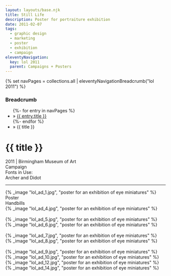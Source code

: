 ```yaml
---
layout: layouts/base.njk
title: Still Life
description: Poster for portraiture exhibition
date: 2011-02-07
tags:
  - graphic design
  - marketing
  - poster
  - exhibition
  - campaign
eleventyNavigation:
  key: lol 2011
  parent: Campaigns + Posters
---
```

{% set navPages = collections.all | eleventyNavigationBreadcrumb("lol 2011") %}
<div class="breadcrumb">
    <h3 class="visually-hidden">Breadcrumb</h3>
	<ul class="nav">
            {%- for entry in navPages %}
		<li class="nav-item"{% if entry.url == page.url %} class="active-breadcrumb"{% endif %}> » <a href="{{ entry.url }}">{{ entry.title }}</a></li>
  	    	{%- endfor %}
	    <li class="nav-item"><active-breadcrumb>» {{ title }}</active-breadcrumb></li>
	</ul>
</div>
<div class="container">
	<div class="row"></div>
	<div class="row">
		<div class="col">
			<h1>{{ title }}</h1>
			<figcaption>2011 | Birmingham Museum of Art</figcaption>
			<figcaption>Campaign</figcaption>
			<figcaption>Fonts in Use:</br>Archer and Didot</figcaption>
            <hr>
		</div>
        <div class="col-1 col-1-md col-1-lg"></div>
        <div class="col">
			{% _image "lol_ad_1.jpg", "poster for an exhibition of eye miniatures" %}
			<figcaption>Poster</figcaption>
		</div>
        <div class="col-1 col-1-md col-1-lg"></div>
	</div>
	<div class="row">
		<div class="col-1 col-1-md col-1-lg"></div>
		<div class="col"><figcaption>Handbills</figcaption></div>
		<div class="col-1 col-1-md col-1-lg"></div>
	</div>
	<div class="row">
		<div class="col-1 col-1-md col-1-lg"></div>
		<div class="col">
			{% _image "lol_ad_4.jpg", "poster for an exhibition of eye miniatures" %}
			</br></br>
			{% _image "lol_ad_5.jpg", "poster for an exhibition of eye miniatures" %}
		</div>
		<div class="col">
			{% _image "lol_ad_6.jpg", "poster for an exhibition of eye miniatures" %}
			</br></br>
			{% _image "lol_ad_7.jpg", "poster for an exhibition of eye miniatures" %}
		</div>
		<div class="col">
			{% _image "lol_ad_8.jpg", "poster for an exhibition of eye miniatures" %}
			</br></br>
			{% _image "lol_ad_9.jpg", "poster for an exhibition of eye miniatures" %}
		</div>
		<div class="col-1 col-1-md col-1-lg"></div>
	</div>
	<div class="row">
		<div class="col-1 col-1-md col-1-lg"></div>
		<div class="col">
			{% _image "lol_ad_10.jpg", "poster for an exhibition of eye miniatures" %}
		</div>
		<div class="col">
			{% _image "lol_ad_12.jpg", "poster for an exhibition of eye miniatures" %}
		</div>
		<div class="col">
			{% _image "lol_ad_14.jpg", "poster for an exhibition of eye miniatures" %}
		</div>
		<div class="col-1 col-1-md col-1-lg"></div>
	</div>
</div>